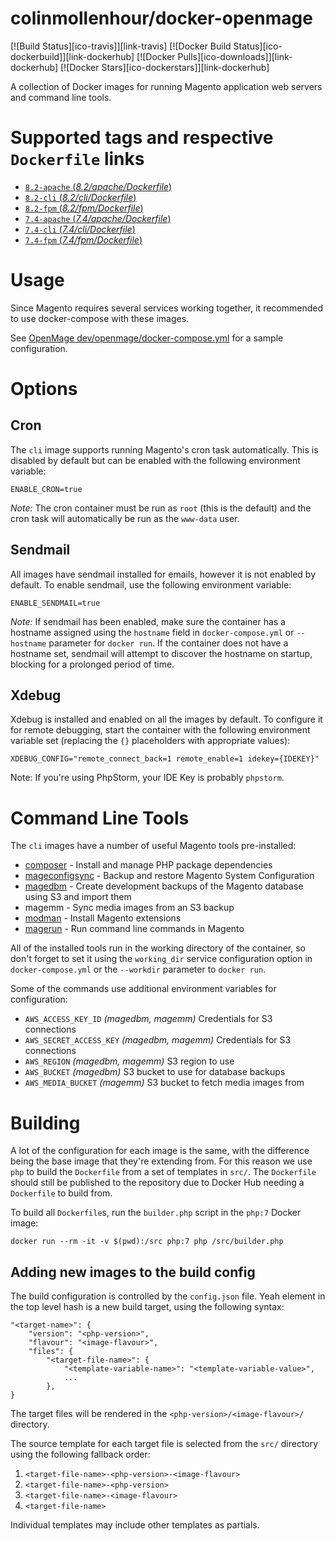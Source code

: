 # colinmollenhour/docker-openmage

[![Build Status][ico-travis]][link-travis]
[![Docker Build Status][ico-dockerbuild]][link-dockerhub]
[![Docker Pulls][ico-downloads]][link-dockerhub]
[![Docker Stars][ico-dockerstars]][link-dockerhub]

A collection of Docker images for running Magento application web servers and command line tools.

# Supported tags and respective `Dockerfile` links

- [`8.2-apache` (*8.2/apache/Dockerfile*)](https://github.com/colinmollenhour/docker-openmage-dev/blob/master/8.2/apache/Dockerfile)
- [`8.2-cli` (*8.2/cli/Dockerfile*)](https://github.com/colinmollenhour/docker-openmage-dev/blob/master/8.2/cli/Dockerfile)
- [`8.2-fpm` (*8.2/fpm/Dockerfile*)](https://github.com/colinmollenhour/docker-openmage-dev/blob/master/8.2/fpm/Dockerfile)
- [`7.4-apache` (*7.4/apache/Dockerfile*)](https://github.com/colinmollenhour/docker-openmage-dev/blob/master/7.4/apache/Dockerfile)
- [`7.4-cli` (*7.4/cli/Dockerfile*)](https://github.com/colinmollenhour/docker-openmage-dev/blob/master/7.4/cli/Dockerfile)
- [`7.4-fpm` (*7.4/fpm/Dockerfile*)](https://github.com/colinmollenhour/docker-openmage-dev/blob/master/7.4/fpm/Dockerfile)


# Usage

Since Magento requires several services working together, it recommended to use docker-compose with these images.

See [OpenMage dev/openmage/docker-compose.yml](https://github.com/OpenMage/magento-lts/blob/main/dev/openmage/docker-compose.yml) for a sample configuration.

# Options

## Cron

The `cli` image supports running Magento's cron task automatically. This is disabled by default but can be enabled with
the following environment variable:

    ENABLE_CRON=true

*Note:* The cron container must be run as `root` (this is the default) and the cron task will automatically be run as the `www-data` user.

## Sendmail

All images have sendmail installed for emails, however it is not enabled by default. To enable sendmail, use the following environment variable:

    ENABLE_SENDMAIL=true

*Note:* If sendmail has been enabled, make sure the container has a hostname assigned using the `hostname` field in `docker-compose.yml` or `--hostname` parameter for `docker run`. If the container does not have a hostname set, sendmail will attempt to discover the hostname on startup, blocking for a prolonged period of time.

## Xdebug

Xdebug is installed and enabled on all the images by default. To configure it for remote debugging, start
the container with the following environment variable set (replacing the `{}` placeholders with appropriate values):

    XDEBUG_CONFIG="remote_connect_back=1 remote_enable=1 idekey={IDEKEY}"

Note: If you're using PhpStorm, your IDE Key is probably `phpstorm`.

# Command Line Tools

The `cli` images have a number of useful Magento tools pre-installed:

- [composer](https://getcomposer.org/) - Install and manage PHP package dependencies
- [mageconfigsync](https://github.com/punkstar/mageconfigsync) - Backup and restore Magento System Configuration
- [magedbm](https://github.com/meanbee/magedbm) - Create development backups of the Magento database using S3 and import them
- magemm - Sync media images from an S3 backup
- [modman](https://github.com/colinmollenhour/modman) - Install Magento extensions
- [magerun](https://github.com/netz98/n98-magerun) - Run command line commands in Magento

All of the installed tools run in the working directory of the container, so don't forget to set it using the `working_dir` service configuration option in `docker-compose.yml` or the `--workdir` parameter to `docker run`.

Some of the commands use additional environment variables for configuration:

 - `AWS_ACCESS_KEY_ID` _(magedbm, magemm)_ Credentials for S3 connections
 - `AWS_SECRET_ACCESS_KEY` _(magedbm, magemm)_ Credentials for S3 connections
 - `AWS_REGION` _(magedbm, magemm)_ S3 region to use
 - `AWS_BUCKET` _(magedbm)_ S3 bucket to use for database backups
 - `AWS_MEDIA_BUCKET` _(magemm)_ S3 bucket to fetch media images from

# Building

A lot of the configuration for each image is the same, with the difference being the base image that they're extending from.  For this reason we use `php` to build the `Dockerfile` from a set of templates in `src/`.  The `Dockerfile` should still be published to the repository due to Docker Hub needing a `Dockerfile` to build from.

To build all `Dockerfile`s, run the `builder.php` script in the `php:7` Docker image:<!-- Yo dawg, I heard you like Docker images... -->

    docker run --rm -it -v $(pwd):/src php:7 php /src/builder.php

## Adding new images to the build config

The build configuration is controlled by the `config.json` file. Yeah element in the top level hash is a new build target, using the following syntax:

    "<target-name>": {
        "version": "<php-version>",
        "flavour": "<image-flavour>",
        "files": {
            "<target-file-name>": {
                "<template-variable-name>": "<template-variable-value>",
                ...
            },
    }

The target files will be rendered in the `<php-version>/<image-flavour>/` directory.

The source template for each target file is selected from the `src/` directory using the following fallback order:

1. `<target-file-name>-<php-version>-<image-flavour>`
2. `<target-file-name>-<php-version>`
3. `<target-file-name>-<image-flavour>`
4. `<target-file-name>`

Individual templates may include other templates as partials.
